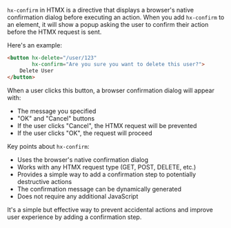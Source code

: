 `hx-confirm` in HTMX is a directive that displays a browser's native confirmation dialog before executing an action. When you add `hx-confirm` to an element, it will show a popup asking the user to confirm their action before the HTMX request is sent.

Here's an example:

```html
<button hx-delete="/user/123" 
        hx-confirm="Are you sure you want to delete this user?">
    Delete User
</button>
```

When a user clicks this button, a browser confirmation dialog will appear with:
- The message you specified
- "OK" and "Cancel" buttons
- If the user clicks "Cancel", the HTMX request will be prevented
- If the user clicks "OK", the request will proceed

Key points about `hx-confirm`:
- Uses the browser's native confirmation dialog
- Works with any HTMX request type (GET, POST, DELETE, etc.)
- Provides a simple way to add a confirmation step to potentially destructive actions
- The confirmation message can be dynamically generated
- Does not require any additional JavaScript

It's a simple but effective way to prevent accidental actions and improve user experience by adding a confirmation step.

